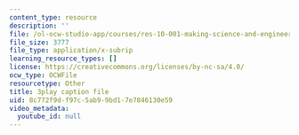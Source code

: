 ```yaml
---
content_type: resource
description: ''
file: /ol-ocw-studio-app/courses/res-10-001-making-science-and-engineering-pictures-a-practical-guide-to-presenting-your-work-spring-2016/8c772f9df97c5ab99bd17e7846130e59_Ki_X8RO3DkU.vtt
file_size: 3777
file_type: application/x-subrip
learning_resource_types: []
license: https://creativecommons.org/licenses/by-nc-sa/4.0/
ocw_type: OCWFile
resourcetype: Other
title: 3play caption file
uid: 8c772f9d-f97c-5ab9-9bd1-7e7846130e59
video_metadata:
  youtube_id: null
---
```

